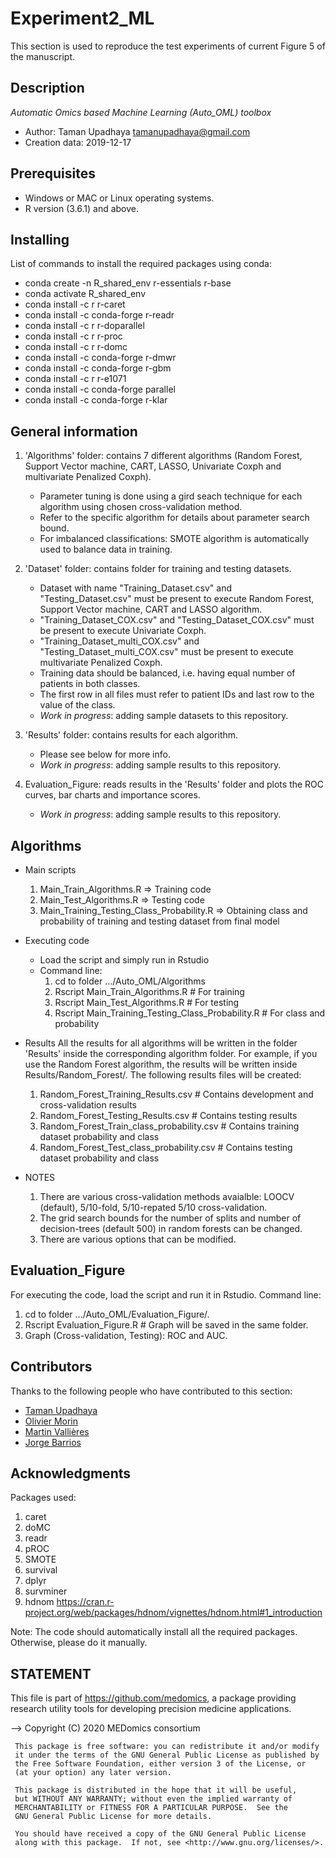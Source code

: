 # Experiment2_ML

This section is used to reproduce the test experiments of current Figure 5 of the manuscript.

## Description

<em>Automatic Omics based Machine Learning (Auto_OML) toolbox</em>
* Author: Taman Upadhaya <tamanupadhaya@gmail.com>
* Creation data: 2019-12-17

## Prerequisites
* Windows or MAC or Linux operating systems.
* R version (3.6.1) and above.

## Installing

List of commands to install the required packages using conda:

* conda create -n R_shared_env r-essentials r-base
* conda activate R_shared_env
* conda install -c r r-caret
* conda install -c conda-forge r-readr 
* conda install -c r r-doparallel 
* conda install -c r r-proc 
* conda install -c r r-domc 
* conda install -c conda-forge r-dmwr 
* conda install -c conda-forge r-gbm 
* conda install -c r r-e1071
* conda install -c conda-forge parallel
* conda install -c conda-forge r-klar 

## General information

1. 'Algorithms' folder: contains 7 different algorithms (Random Forest, Support Vector machine, CART, LASSO, Univariate Coxph and multivariate Penalized Coxph).
     * Parameter tuning is done using a gird seach technique for each algorithm using chosen cross-validation method.
     * Refer to the specific algorithm for details about parameter search bound.
     * For imbalanced classifications: SMOTE algorithm is automatically used to balance data in training. 
 
2. 'Dataset' folder: contains folder for training and testing datasets. 
     * Dataset with name "Training_Dataset.csv" and "Testing_Dataset.csv" must be present to execute Random Forest, Support Vector machine, CART and LASSO algorithm.
     * "Training_Dataset_COX.csv" and "Testing_Dataset_COX.csv" must be present to execute Univariate Coxph.
     * "Training_Dataset_multi_COX.csv" and "Testing_Dataset_multi_COX.csv" must be present to execute multivariate Penalized Coxph.
     * Training data should be balanced, i.e. having equal number of patients in both classes.
     * The first row in all files must refer to patient IDs and last row to the value of the class.
     * <em>Work in progress</em>: adding sample datasets to this repository.

3. 'Results' folder: contains results for each algorithm. 
     * Please see below for more info.
     * <em>Work in progress</em>: adding sample results to this repository.

4. Evaluation_Figure: reads results in the 'Results' folder and plots the ROC curves, bar charts and importance scores.
     * <em>Work in progress</em>: adding sample results to this repository.

## Algorithms

* Main scripts
     1. Main_Train_Algorithms.R => Training code
     2. Main_Test_Algorithms.R => Testing code
     3. Main_Training_Testing_Class_Probability.R  => Obtaining class and probability of training and testing dataset from final model 

* Executing code
     * Load the script and simply run in Rstudio 
     * Command line:  
          1. cd to folder .../Auto_OML/Algorithms
          2. Rscript Main_Train_Algorithms.R                    # For training
          3. Rscript Main_Test_Algorithms.R                     # For testing
          4. Rscript Main_Training_Testing_Class_Probability.R  # For class and probability


* Results
All the results for all algorithms will be written in the folder 'Results' inside the corresponding algorithm folder. For example, if you use the Random Forest algorithm, the results will be written inside Results/Random_Forest/. The following results files will be created:  
     1. Random_Forest_Training_Results.csv        # Contains development and cross-validation results
     2. Random_Forest_Testing_Results.csv         # Contains testing results
     3. Random_Forest_Train_class_probability.csv # Contains training dataset probability and class
     4. Random_Forest_Test_class_probability.csv  # Contains testing dataset probability and class

* NOTES
     1. There are various cross-validation methods avaialble: LOOCV (default), 5/10-fold, 5/10-repated 5/10 cross-validation.
     2. The grid search bounds for the number of splits and number of decision-trees (default 500) in random forests can be changed.
     3. There are various options that can be modified.

## Evaluation_Figure
For executing the code, load the script and run it in Rstudio. Command line:
1. cd to folder .../Auto_OML/Evaluation_Figure/.
2. Rscript Evaluation_Figure.R # Graph will be saved in the same folder.
3. Graph (Cross-validation, Testing): ROC and AUC.

## Contributors

Thanks to the following people who have contributed to this section:

* [Taman Upadhaya](https://github.com/TmnGitHub)
* [Olivier Morin](https://github.com/OlivierMorinUCSF)
* [Martin Vallières](https://github.com/mvallieres)
* [Jorge Barrios](https://github.com/numeroj)

## Acknowledgments

Packages used:

1. caret
2. doMC
3. readr
4. pROC
5. SMOTE
6. survival
7. dplyr
8. survminer
9. hdnom https://cran.r-project.org/web/packages/hdnom/vignettes/hdnom.html#1_introduction

Note: The code should automatically install all the required packages. Otherwise, please do it manually.

## STATEMENT

 This file is part of <https://github.com/medomics>, a package providing research utility tools for developing precision medicine applications. 
 
 --> Copyright (C) 2020  MEDomics consortium

     This package is free software: you can redistribute it and/or modify
     it under the terms of the GNU General Public License as published by
     the Free Software Foundation, either version 3 of the License, or
     (at your option) any later version.

     This package is distributed in the hope that it will be useful,
     but WITHOUT ANY WARRANTY; without even the implied warranty of
     MERCHANTABILITY or FITNESS FOR A PARTICULAR PURPOSE.  See the
     GNU General Public License for more details.
 
     You should have received a copy of the GNU General Public License
     along with this package.  If not, see <http://www.gnu.org/licenses/>.